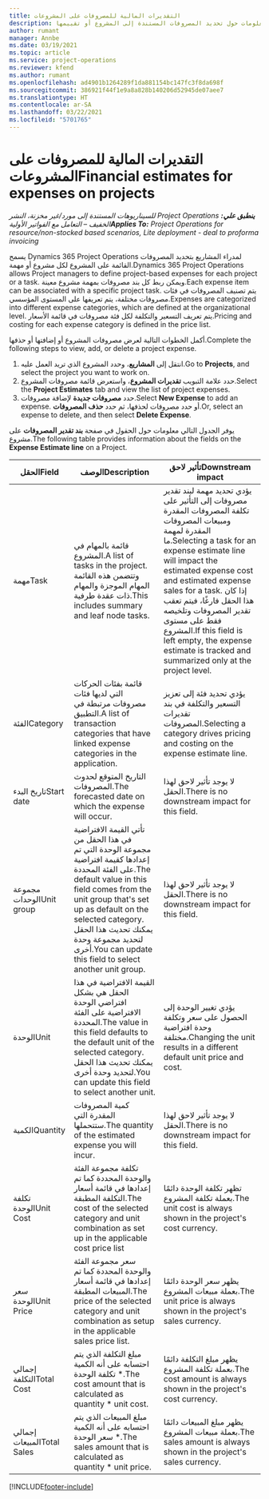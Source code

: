```yaml
---
title: التقديرات المالية للمصروفات على المشروعات
description: يوفر هذا الموضوع معلومات حول تحديد المصروفات المستندة إلى المشروع أو تقييمها.
author: rumant
manager: Annbe
ms.date: 03/19/2021
ms.topic: article
ms.service: project-operations
ms.reviewer: kfend
ms.author: rumant
ms.openlocfilehash: ad4901b1264289f1da881154bc147fc3f8da698f
ms.sourcegitcommit: 386921f44f1e9a8a828b140206d52945de07aee7
ms.translationtype: HT
ms.contentlocale: ar-SA
ms.lasthandoff: 03/22/2021
ms.locfileid: "5701765"
---
```

# <a name="financial-estimates-for-expenses-on-projects"></a><span data-ttu-id="a6afa-103">التقديرات المالية للمصروفات على المشروعات</span><span class="sxs-lookup"><span data-stu-id="a6afa-103">Financial estimates for expenses on projects</span></span>
<span data-ttu-id="a6afa-104">_**ينطبق علي:** ‏‫Project Operations للسيناريوهات المستندة إلى مورد/غير مخزنة‬، ‏‫النشر الخفيف – التعامل مع الفواتير الأولية‬_</span><span class="sxs-lookup"><span data-stu-id="a6afa-104">_**Applies To:** Project Operations for resource/non-stocked based scenarios, Lite deployment - deal to proforma invoicing_</span></span>

<span data-ttu-id="a6afa-105">يسمح Dynamics 365 Project Operations لمدراء المشاريع بتحديد المصروفات القائمة على المشروع لكل مشروع أو مهمة.</span><span class="sxs-lookup"><span data-stu-id="a6afa-105">Dynamics 365 Project Operations allows Project managers to define project-based expenses for each project or a task.</span></span> <span data-ttu-id="a6afa-106">ويمكن ربط كل بند مصروفات بمهمة مشروع معينة.</span><span class="sxs-lookup"><span data-stu-id="a6afa-106">Each expense item can be associated with a specific project task.</span></span> <span data-ttu-id="a6afa-107">يتم تصنيف المصروفات في فئات مصروفات مختلفة، يتم تعريفها على المستوى المؤسسي.</span><span class="sxs-lookup"><span data-stu-id="a6afa-107">Expenses are categorized into different expense categories, which are defined at the organizational level.</span></span> <span data-ttu-id="a6afa-108">يتم تعريف التسعير والتكلفة لكل فئة مصروفات في قائمة الأسعار.</span><span class="sxs-lookup"><span data-stu-id="a6afa-108">Pricing and costing for each expense category is defined in the price list.</span></span> 

<span data-ttu-id="a6afa-109">أكمل الخطوات التالية لعرض مصروفات المشروع أو إضافتها أو حذفها.</span><span class="sxs-lookup"><span data-stu-id="a6afa-109">Complete the following steps to view, add, or delete a project expense.</span></span>

1. <span data-ttu-id="a6afa-110">انتقل إلى **المشاريع**، وحدد المشروع الذي تريد العمل عليه.</span><span class="sxs-lookup"><span data-stu-id="a6afa-110">Go to **Projects**, and select the project you want to work on.</span></span>
2. <span data-ttu-id="a6afa-111">حدد علامة التبويب **تقديرات المشروع**، واستعرض قائمة مصروفات المشروع.</span><span class="sxs-lookup"><span data-stu-id="a6afa-111">Select the **Project Estimates** tab and view the list of project expenses.</span></span>
3. <span data-ttu-id="a6afa-112">حدد **مصروفات جديدة** لإضافة مصروفات.</span><span class="sxs-lookup"><span data-stu-id="a6afa-112">Select **New Expense** to add an expense.</span></span> <span data-ttu-id="a6afa-113">أو حدد مصروفات لحذفها، ثم حدد **حذف المصروفات**.</span><span class="sxs-lookup"><span data-stu-id="a6afa-113">Or, select an expense to delete, and then select **Delete Expense**.</span></span>

<span data-ttu-id="a6afa-114">يوفر الجدول التالي معلومات حول الحقول في صفحة **بند تقدير المصروفات** على مشروع.</span><span class="sxs-lookup"><span data-stu-id="a6afa-114">The following table provides information about the fields on the **Expense Estimate line** on a Project.</span></span> 

| <span data-ttu-id="a6afa-115">**الحقل**</span><span class="sxs-lookup"><span data-stu-id="a6afa-115">**Field**</span></span> | <span data-ttu-id="a6afa-116">**الوصف**</span><span class="sxs-lookup"><span data-stu-id="a6afa-116">**Description**</span></span> | <span data-ttu-id="a6afa-117">**تأثير لاحق**</span><span class="sxs-lookup"><span data-stu-id="a6afa-117">**Downstream impact**</span></span> |
| --- | --- | --- |
| <span data-ttu-id="a6afa-118">مهمة</span><span class="sxs-lookup"><span data-stu-id="a6afa-118">Task</span></span> | <span data-ttu-id="a6afa-119">قائمة بالمهام في المشروع.</span><span class="sxs-lookup"><span data-stu-id="a6afa-119">A list of tasks in the project.</span></span> <span data-ttu-id="a6afa-120">وتتضمن هذه القائمة المهام الموجزة والمهام ذات عقدة طرفية.</span><span class="sxs-lookup"><span data-stu-id="a6afa-120">This includes summary and leaf node tasks.</span></span> | <span data-ttu-id="a6afa-121">يؤدي تحديد مهمة لبند تقدير مصروفات إلى التأثير على تكلفة المصروفات المقدرة ومبيعات المصروفات المقدرة لمهمة ما.</span><span class="sxs-lookup"><span data-stu-id="a6afa-121">Selecting a task for an expense estimate line will impact the estimated expense cost and estimated expense sales for a task.</span></span> <span data-ttu-id="a6afa-122">إذا كان هذا الحقل فارغًا، فيتم تعقب تقدير المصروفات وتلخيصه فقط على مستوى المشروع.</span><span class="sxs-lookup"><span data-stu-id="a6afa-122">If this field is left empty, the expense estimate is tracked and summarized only at the project level.</span></span> |
| <span data-ttu-id="a6afa-123">الفئة</span><span class="sxs-lookup"><span data-stu-id="a6afa-123">Category</span></span> | <span data-ttu-id="a6afa-124">قائمة بفئات الحركات التي لديها فئات مصروفات مرتبطة في التطبيق.</span><span class="sxs-lookup"><span data-stu-id="a6afa-124">A list of transaction categories that have linked expense categories in the application.</span></span> | <span data-ttu-id="a6afa-125">يؤدي تحديد فئة إلى تعزيز التسعير والتكلفة في بند تقديرات المصروفات.</span><span class="sxs-lookup"><span data-stu-id="a6afa-125">Selecting a category drives pricing and costing on the expense estimate line.</span></span> |
| <span data-ttu-id="a6afa-126">تاريخ البدء</span><span class="sxs-lookup"><span data-stu-id="a6afa-126">Start date</span></span> | <span data-ttu-id="a6afa-127">التاريخ المتوقع لحدوث المصروفات.</span><span class="sxs-lookup"><span data-stu-id="a6afa-127">The forecasted date on which the expense will occur.</span></span> | <span data-ttu-id="a6afa-128">لا يوجد تأثير لاحق لهذا الحقل.</span><span class="sxs-lookup"><span data-stu-id="a6afa-128">There is no downstream impact for this field.</span></span> |
| <span data-ttu-id="a6afa-129">مجموعة الوحدات</span><span class="sxs-lookup"><span data-stu-id="a6afa-129">Unit group</span></span> | <span data-ttu-id="a6afa-130">تأتي القيمة الافتراضية في هذا الحقل من مجموعة الوحدة التي تم إعدادها كقيمة افتراضية على الفئة المحددة.</span><span class="sxs-lookup"><span data-stu-id="a6afa-130">The default value in this field comes from the unit group that's set up as default on the selected category.</span></span> <span data-ttu-id="a6afa-131">يمكنك تحديث هذا الحقل لتحديد مجموعة وحدة أخرى.</span><span class="sxs-lookup"><span data-stu-id="a6afa-131">You can update this field to select another unit group.</span></span> | <span data-ttu-id="a6afa-132">لا يوجد تأثير لاحق لهذا الحقل.</span><span class="sxs-lookup"><span data-stu-id="a6afa-132">There is no downstream impact for this field.</span></span> |
| <span data-ttu-id="a6afa-133">الوحدة</span><span class="sxs-lookup"><span data-stu-id="a6afa-133">Unit</span></span> | <span data-ttu-id="a6afa-134">القيمة الافتراضية في هذا الحقل هي بشكل افتراضي الوحدة الافتراضية على الفئة المحددة.</span><span class="sxs-lookup"><span data-stu-id="a6afa-134">The value in this field defaults to the default unit of the selected category.</span></span> <span data-ttu-id="a6afa-135">يمكنك تحديث هذا الحقل لتحديد وحدة أخرى.</span><span class="sxs-lookup"><span data-stu-id="a6afa-135">You can update this field to select another unit.</span></span> | <span data-ttu-id="a6afa-136">يؤدي تغيير الوحدة إلى الحصول على سعر وتكلفة وحدة افتراضية مختلفة.</span><span class="sxs-lookup"><span data-stu-id="a6afa-136">Changing the unit results in a different default unit price and cost.</span></span> |
| <span data-ttu-id="a6afa-137">الكمية</span><span class="sxs-lookup"><span data-stu-id="a6afa-137">Quantity</span></span> | <span data-ttu-id="a6afa-138">كمية المصروفات المقدرة التي ستتحملها.</span><span class="sxs-lookup"><span data-stu-id="a6afa-138">The quantity of the estimated expense you will incur.</span></span> | <span data-ttu-id="a6afa-139">لا يوجد تأثير لاحق لهذا الحقل.</span><span class="sxs-lookup"><span data-stu-id="a6afa-139">There is no downstream impact for this field.</span></span> |
| <span data-ttu-id="a6afa-140">تكلفة الوحدة</span><span class="sxs-lookup"><span data-stu-id="a6afa-140">Unit Cost</span></span> | <span data-ttu-id="a6afa-141">تكلفة مجموعة الفئة والوحدة المحددة كما تم إعدادها في قائمة أسعار التكلفة المطبقة.</span><span class="sxs-lookup"><span data-stu-id="a6afa-141">The cost of the selected category and unit combination as set up in the applicable cost price list</span></span> | <span data-ttu-id="a6afa-142">تظهر تكلفة الوحدة دائمًا بعملة تكلفة المشروع.</span><span class="sxs-lookup"><span data-stu-id="a6afa-142">The unit cost is always shown in the project's cost currency.</span></span> |
| <span data-ttu-id="a6afa-143">سعر الوحدة</span><span class="sxs-lookup"><span data-stu-id="a6afa-143">Unit Price</span></span> | <span data-ttu-id="a6afa-144">سعر مجموعة الفئة والوحدة المحددة كما تم إعدادها في قائمة أسعار المبيعات المطبقة.</span><span class="sxs-lookup"><span data-stu-id="a6afa-144">The price of the selected category and unit combination as setup in the applicable sales price list.</span></span> | <span data-ttu-id="a6afa-145">يظهر سعر الوحدة دائمًا بعملة مبيعات المشروع.</span><span class="sxs-lookup"><span data-stu-id="a6afa-145">The unit price is always shown in the project's sales currency.</span></span> |
| <span data-ttu-id="a6afa-146">إجمالي التكلفة</span><span class="sxs-lookup"><span data-stu-id="a6afa-146">Total Cost</span></span> | <span data-ttu-id="a6afa-147">مبلغ التكلفة الذي يتم احتسابه على أنه الكمية \* تكلفة الوحدة.</span><span class="sxs-lookup"><span data-stu-id="a6afa-147">The cost amount that is calculated as quantity \* unit cost.</span></span>| <span data-ttu-id="a6afa-148">يظهر مبلغ التكلفة دائمًا بعملة تكلفة المشروع.</span><span class="sxs-lookup"><span data-stu-id="a6afa-148">The cost amount is always shown in the project's cost currency.</span></span> |
| <span data-ttu-id="a6afa-149">إجمالي المبيعات</span><span class="sxs-lookup"><span data-stu-id="a6afa-149">Total Sales</span></span> | <span data-ttu-id="a6afa-150">مبلغ المبيعات الذي يتم احتسابه على أنه الكمية \* سعر الوحدة.</span><span class="sxs-lookup"><span data-stu-id="a6afa-150">The sales amount that is calculated as quantity \* unit price.</span></span> | <span data-ttu-id="a6afa-151">يظهر مبلغ المبيعات دائمًا بعملة مبيعات المشروع.</span><span class="sxs-lookup"><span data-stu-id="a6afa-151">The sales amount is always shown in the project's sales currency.</span></span> |


[!INCLUDE[footer-include](../includes/footer-banner.md)]
